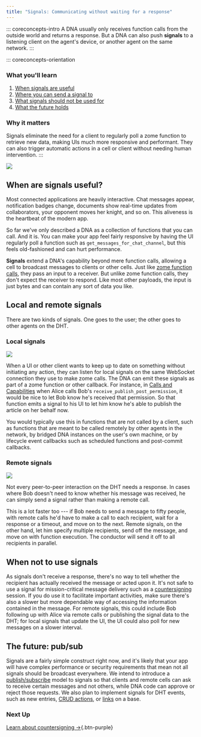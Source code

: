 ```yaml
---
title: "Signals: Communicating without waiting for a response"
---
```


::: coreconcepts-intro
A DNA usually only receives function calls from the outside world and returns a response. But a DNA can also push **signals** to a listening client on the agent's device, or another agent on the same network.
:::

::: coreconcepts-orientation
### <i class="fas fa-thunderstorm"></i> What you'll learn

1. [When signals are useful](#when-are-signals-useful)
2. [Where you can send a signal to](#local-and-remote-signals)
3. [What signals should not be used for](#when-not-to-use-signals)
4. [What the future holds](#the-future-pub-sub)

### <i class="far fa-atom"></i> Why it matters

Signals eliminate the need for a client to regularly poll a zome function to retrieve new data, making UIs much more responsive and performant. They can also trigger automatic actions in a cell or client without needing human intervention.
:::

![](/assets/img/concepts/9.1-signals.png)

## When are signals useful?

Most connected applications are heavily interactive. Chat messages appear, notification badges change, documents show real-time updates from collaborators, your opponent moves her knight, and so on. This aliveness is the heartbeat of the modern app.

So far we've only described a DNA as a collection of functions that you can call. And it is. You can make your app feel fairly responsive by having the UI regularly poll a function such as `get_messages_for_chat_channel`, but this feels old-fashioned and can hurt performance.

**Signals** extend a DNA's capability beyond mere function calls, allowing a cell to broadcast messages to clients or other cells. Just like [zome function calls](../8_calls_capabilities/), they pass an input to a receiver. But unlike zome function calls, they don't expect the receiver to respond. Like most other payloads, the input is just bytes and can contain any sort of data you like.

## Local and remote signals

There are two kinds of signals. One goes to the user; the other goes to other agents on the DHT.

### Local signals

![](/assets/img/concepts/9.2-client-signal.png)

When a UI or other client wants to keep up to date on something without initiating any action, they can listen for local signals on the same WebSocket connection they use to make zome calls. The DNA can emit these signals as part of a zome function or other callback. For instance, in [Calls and Capabilities](../8_calls_capabilities/) when Alice calls Bob's `receive_publish_post_permission`, it would be nice to let Bob know he's received that permission. So that function emits a signal to his UI to let him know he's able to publish the article on her behalf now.

You would typically use this in functions that are not called by a client, such as functions that are meant to be called remotely by other agents in the network, by bridged DNA instances on the user's own machine, or by lifecycle event callbacks such as scheduled functions and post-commit callbacks.

### Remote signals

![](/assets/img/concepts/9.3-remote-signal.png)

Not every peer-to-peer interaction on the DHT needs a response. In cases where Bob doesn't need to know whether his message was received, he can simply send a signal rather than making a remote call.

This is a lot faster too --- if Bob needs to send a message to fifty people, with remote calls he'd have to make a call to each recipient, wait for a response or a timeout, and move on to the next. Remote signals, on the other hand, let him specify multiple recipients, send off the message, and move on with function execution. The conductor will send it off to all recipients in parallel.

## When not to use signals

As signals don't receive a response, there's no way to tell whether the recipient has actually received the message or acted upon it. It's not safe to use a signal for mission-critical message delivery such as a [countersigning](../10_countersigning) session. If you do use it to facilitate important activities, make sure there's also a slower but more dependable way of accessing the information contained in the message. For remote signals, this could include Bob following up with Alice via remote calls or publishing the signal data to the DHT; for local signals that update the UI, the UI could also poll for new messages on a slower interval.

## The future: pub/sub

Signals are a fairly simple construct right now, and it's likely that your app will have complex performance or security requirements that mean not all signals should be broadcast everywhere. We intend to introduce a [publish/subscribe](https://en.wikipedia.org/wiki/Publish%E2%80%93subscribe_pattern) model to signals so that clients and remote cells can ask to receive certain messages and not others, while DNA code can approve or reject those requests. We also plan to implement signals for DHT events, such as new entries, [CRUD actions](../6_crud_actions/), or [links](../5_links_anchors/) on a base.

### Next Up

[Learn about countersigning  →](../10_countersigning/){.btn-purple} 